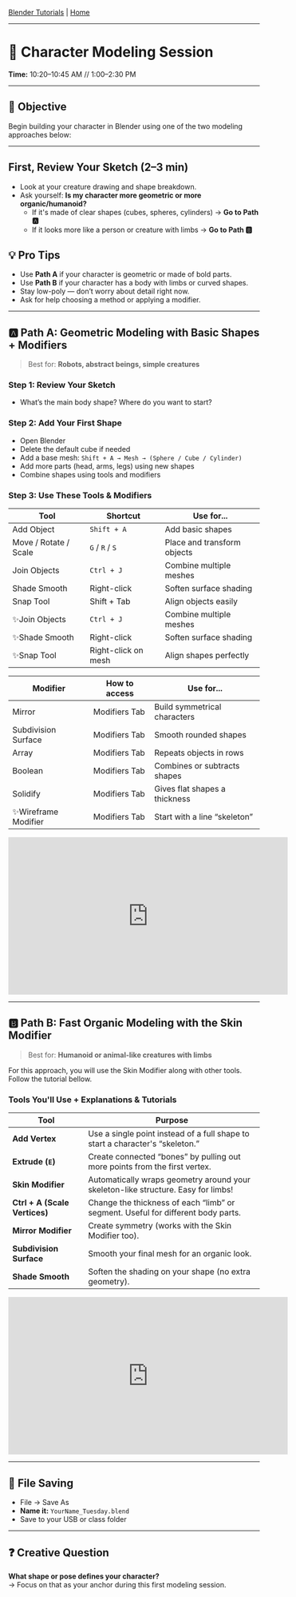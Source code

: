 [Blender Tutorials](README.md) | [Home](../../README.md)

-------------------------------------------------------------------------------

# 👾 Character Modeling Session  
**Time:** 10:20–10:45 AM // 1:00–2:30 PM

---

## 🎯 Objective  
Begin building your character in Blender using one of the two modeling approaches below:

---

## First, Review Your Sketch (2–3 min)

- Look at your creature drawing and shape breakdown.  
- Ask yourself: **Is my character more geometric or more organic/humanoid?**  
  - If it's made of clear shapes (cubes, spheres, cylinders) → **Go to Path 🅰️**
  - If it looks more like a person or creature with limbs → **Go to Path 🅱️**

## 💡 Pro Tips

- Use **Path A** if your character is geometric or made of bold parts.  
- Use **Path B** if your character has a body with limbs or curved shapes.  
- Stay low-poly — don’t worry about detail right now.  
- Ask for help choosing a method or applying a modifier.
  
---

## 🅰️ Path A: **Geometric Modeling with Basic Shapes + Modifiers**

> Best for: **Robots, abstract beings, simple creatures**

### Step 1: Review Your Sketch 
- What’s the main body shape? Where do you want to start?

### Step 2: Add Your First Shape  
- Open Blender  
- Delete the default cube if needed  
- Add a base mesh: `Shift + A → Mesh → (Sphere / Cube / Cylinder)`  
- Add more parts (head, arms, legs) using new shapes  
- Combine shapes using tools and modifiers

### Step 3: Use These Tools & Modifiers

| Tool                      | Shortcut               | Use for...                     |
|---------------------------|------------------------|--------------------------------|
| Add Object                | `Shift + A`            | Add basic shapes               |
| Move / Rotate / Scale     | `G` / `R` / `S`        | Place and transform objects    |
| Join Objects              | `Ctrl + J`             | Combine multiple meshes        |
| Shade Smooth              | Right-click            | Soften surface shading         |
| Snap Tool                 | Shift + Tab            | Align objects easily           |
| ✨Join Objects            | `Ctrl + J`             | Combine multiple meshes        |
| ✨Shade Smooth            | Right-click            | Soften surface shading         |
| ✨Snap Tool               | Right-click on mesh    | Align shapes perfectly         |

| Modifier              | How to access   | Use for...                     |
|-----------------------|-----------------|--------------------------------|
| Mirror                | Modifiers Tab   | Build symmetrical characters   |
| Subdivision Surface   | Modifiers Tab   | Smooth rounded shapes          |
| Array                 | Modifiers Tab   | Repeats objects in rows        |
| Boolean               | Modifiers Tab   | Combines or subtracts shapes   |
| Solidify              | Modifiers Tab   | Gives flat shapes a thickness  |
| ✨Wireframe Modifier  | Modifiers Tab   | Start with a line “skeleton”   |

<iframe width="560" height="315" src="https://www.youtube.com/embed/zRsLUXSTN_U?si=mbwgRH-vGkSSFE1G" title="YouTube video player" frameborder="0" allow="accelerometer; autoplay; clipboard-write; encrypted-media; gyroscope; picture-in-picture; web-share" referrerpolicy="strict-origin-when-cross-origin" allowfullscreen></iframe>

---

## 🅱️ Path B: **Fast Organic Modeling with the Skin Modifier**

> Best for: **Humanoid or animal-like creatures with limbs**

For this approach, you will use the Skin Modifier along with other tools. Follow the tutorial bellow.

### Tools You'll Use + Explanations & Tutorials

| Tool                     | Purpose                                                                 |
|--------------------------|-------------------------------------------------------------------------|
| **Add Vertex**           | Use a single point instead of a full shape to start a character's “skeleton.”  |
| **Extrude (`E`)**        | Create connected “bones” by pulling out more points from the first vertex. |
| **Skin Modifier**        | Automatically wraps geometry around your skeleton-like structure. Easy for limbs! |
| **Ctrl + A (Scale Vertices)** | Change the thickness of each “limb” or segment. Useful for different body parts. |
| **Mirror Modifier**      | Create symmetry (works with the Skin Modifier too).                       |
| **Subdivision Surface**  | Smooth your final mesh for an organic look.                             |
| **Shade Smooth**         | Soften the shading on your shape (no extra geometry).                    |

<iframe width="560" height="315" src="https://www.youtube.com/embed/DAAwy_l4jw4?si=5kIERwnWNljiJ1sa&amp;start=75" title="YouTube video player" frameborder="0" allow="accelerometer; autoplay; clipboard-write; encrypted-media; gyroscope; picture-in-picture; web-share" referrerpolicy="strict-origin-when-cross-origin" allowfullscreen></iframe>

---

## 💾 File Saving

- File → Save As  
- **Name it:** `YourName_Tuesday.blend`  
- Save to your USB or class folder

---

## ❓ Creative Question

**What shape or pose defines your character?**  
→ Focus on that as your anchor during this first modeling session.



